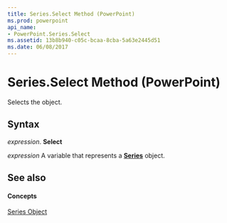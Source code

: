 ```yaml
---
title: Series.Select Method (PowerPoint)
ms.prod: powerpoint
api_name:
- PowerPoint.Series.Select
ms.assetid: 13b8b940-c05c-bcaa-8cba-5a63e2445d51
ms.date: 06/08/2017
---
```



# Series.Select Method (PowerPoint)

Selects the object.


## Syntax

 _expression_. **Select**

 _expression_ A variable that represents a **[Series](PowerPoint.Series.md)** object.


## See also


#### Concepts


[Series Object](PowerPoint.Series.md)

